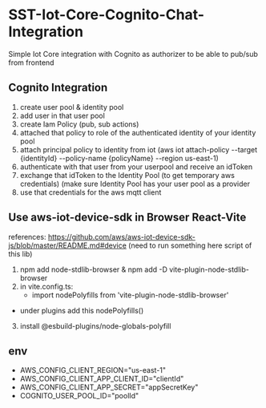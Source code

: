 # SST-Iot-Core-Cognito-Chat-Integration

Simple Iot Core integration with Cognito as authorizer to be able to pub/sub from frontend

## Cognito Integration

1. create user pool & identity pool
2. add user in that user pool
3. create Iam Policy (pub, sub actions)
4. attached that policy to role of the authenticated identity of your identity pool
5. attach principal policy to identity from iot (aws iot attach-policy --target {identityId} --policy-name {policyName} --region us-east-1)
6. authenticate with that user from your userpool and receive an idToken
7. exchange that idToken to the Identity Pool (to get temporary aws credentials) (make sure Identity Pool has your user pool as a provider
8. use that credentials for the aws mqtt client

## Use aws-iot-device-sdk in Browser React-Vite

references: https://github.com/aws/aws-iot-device-sdk-js/blob/master/README.md#device (need to run something here script of this lib)

1. npm add node-stdlib-browser & npm add -D vite-plugin-node-stdlib-browser
2. in vite.config.ts:
   - import nodePolyfills from 'vite-plugin-node-stdlib-browser'

- under plugins add this nodePolyfills()

3. install @esbuild-plugins/node-globals-polyfill

## env

- AWS_CONFIG_CLIENT_REGION="us-east-1"
- AWS_CONFIG_CLIENT_APP_CLIENT_ID="clientId"
- AWS_CONFIG_CLIENT_APP_SECRET="appSecretKey"
- COGNITO_USER_POOL_ID="poolId"
